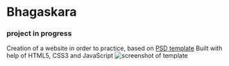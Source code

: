 # Bhagaskara
### project in progress

Creation of a website in order to practice, based on [PSD template](https://www.behance.net/gallery/16872707/Bhagaskara-Onepage-PSD-Template)
Built with help of HTML5, CSS3 and JavaScript
![screenshot of template](https://mir-s3-cdn-cf.behance.net/project_modules/disp/24537216872707.562b271d8152d.jpg)